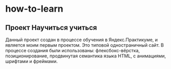 # how-to-learn
## Проект Научиться учиться
Данный проект создан в процессе обучения в Яндекс.Практикуме, и является моим первым проектом.
Это типовой одностраничный сайт. В процессе создания были использованы: флексбокс-вёрстка, позиционирование, продвинутая семантика языка HTML, с анимациями, шрифтами и фреймами.
